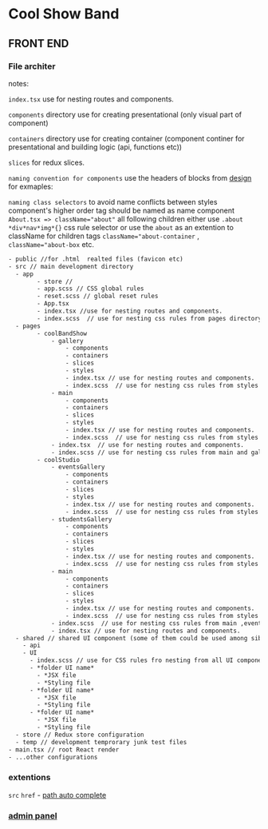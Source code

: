 # Cool Show Band

## FRONT END

### File architer

notes:

`index.tsx` use for nesting routes and components.

`components` directory use for creating presentational (only visual part of component)

`containers` directory use for creating container (component continer for presentational and building logic (api, functions etc))

`slices` for redux slices.

`naming convention for components` use the headers of blocks from [design](https://www.figma.com/file/tK8z28UrBr1hoOoFG3oz0P/My-Cool-Band?node-id=0%3A1&mode=dev) for exmaples:

`naming class selectors` to avoid name conflicts between styles component's higher order tag should be named as name component `About.tsx => className="about"` all following children either use `.about *div*nav*img*{}` css rule selector or use the `about` as an extention to className for children tags `className="about-container` , `className="about-box` etc.

```txt
- public //for .html  realted files (favicon etc)
- src // main development directory
  - app
        - store //
        - app.scss // CSS global rules
        - reset.scss // global reset rules
        - App.tsx
        - index.tsx //use for nesting routes and components.
        - index.scss  // use for nesting css rules from pages directory.
  - pages
        - coolBandShow
            - gallery
                - components
                - containers
                - slices
                - styles
                - index.tsx // use for nesting routes and components.
                - index.scss  // use for nesting css rules from styles directory.
            - main
                - components
                - containers
                - slices
                - styles
                - index.tsx // use for nesting routes and components.
                - index.scss  // use for nesting css rules from styles directory.
            - index.tsx  // use for nesting routes and components.
            - index.scss // use for nesting css rules from main and gallery directory.
        - coolStudio
            - eventsGallery
                - components
                - containers
                - slices
                - styles
                - index.tsx // use for nesting routes and components.
                - index.scss  // use for nesting css rules from styles directory.
            - studentsGallery
                - components
                - containers
                - slices
                - styles
                - index.tsx // use for nesting routes and components.
                - index.scss  // use for nesting css rules from styles directory.
            - main
                - components
                - containers
                - slices
                - styles
                - index.tsx // use for nesting routes and components.
                - index.scss  // use for nesting css rules from styles directory.
            - index.scss  // use for nesting css rules from main ,eventsGallery and studentsGallery directory.
            - index.tsx // use for nesting routes and components.
  - shared // shared UI component (some of them could be used among sibling UI components)
    - api
    - UI
      - index.scss // use for CSS rules fro nesting from all UI components;
      - *folder UI name*
        - *JSX file
        - *Styling file
      - *folder UI name*
        - *JSX file
        - *Styling file
      - *folder UI name*
        - *JSX file
        - *Styling file
  - store // Redux store configuration
  - temp // development temprorary junk test files
- main.tsx // root React render
- ...other configurations
```

### extentions

`src` `href` - [path auto complete](https://marketplace.visualstudio.com/items?itemName=christian-kohler.path-intellisense)

### [admin panel](https://youtu.be/HRmdj-HpJyE?si=YH3O1MaxHYC6KhtW)
